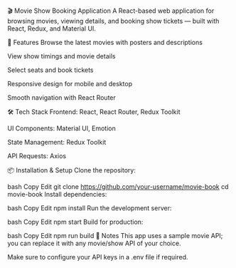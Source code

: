 🎬 Movie Show Booking Application
A React-based web application for browsing movies, viewing details, and booking show tickets — built with React, Redux, and Material UI.

🚀 Features
Browse the latest movies with posters and descriptions

View show timings and movie details

Select seats and book tickets

Responsive design for mobile and desktop

Smooth navigation with React Router

🛠 Tech Stack
Frontend: React, React Router, Redux Toolkit

UI Components: Material UI, Emotion

State Management: Redux Toolkit

API Requests: Axios

📦 Installation & Setup
Clone the repository:

bash
Copy
Edit
git clone https://github.com/your-username/movie-book
cd movie-book
Install dependencies:

bash
Copy
Edit
npm install
Run the development server:

bash
Copy
Edit
npm start
Build for production:

bash
Copy
Edit
npm run build
📌 Notes
This app uses a sample movie API; you can replace it with any movie/show API of your choice.

Make sure to configure your API keys in a .env file if required.

